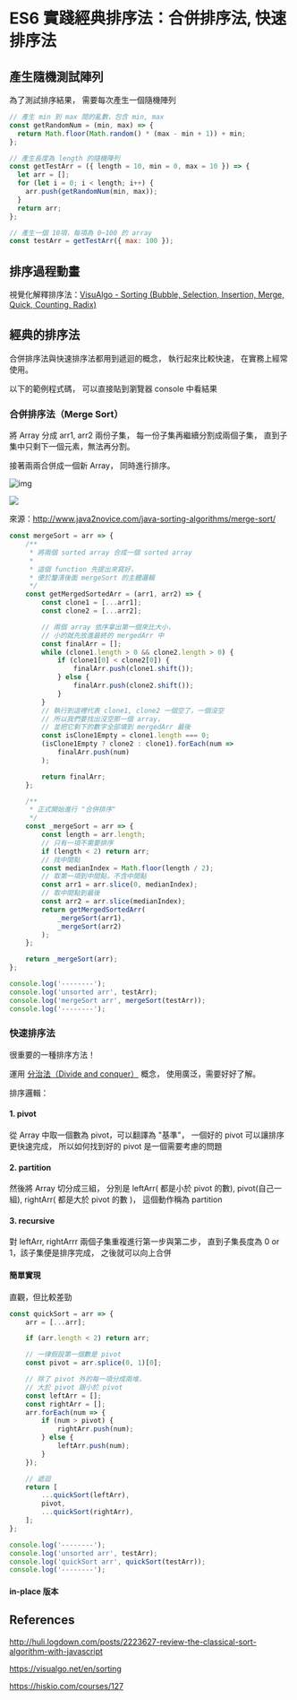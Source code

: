 # ES6 實踐經典排序法：合併排序法, 快速排序法

## 產生隨機測試陣列

為了測試排序結果，
需要每次產生一個隨機陣列

```javascript
// 產生 min 到 max 間的亂數，包含 min, max
const getRandomNum = (min, max) => {
  return Math.floor(Math.random() * (max - min + 1)) + min;
};

// 產生長度為 length 的隨機陣列
const getTestArr = ({ length = 10, min = 0, max = 10 }) => {
  let arr = [];
  for (let i = 0; i < length; i++) {
    arr.push(getRandomNum(min, max));
  }
  return arr;
};

// 產生一個 10項，每項為 0~100 的 array
const testArr = getTestArr({ max: 100 });
```

## 排序過程動畫

視覺化解釋排序法：[VisuAlgo - Sorting (Bubble, Selection, Insertion, Merge, Quick, Counting, Radix)](https://visualgo.net/en/sorting)

## 經典的排序法

合併排序法與快速排序法都用到遞迴的概念，
執行起來比較快速，
在實務上經常使用。

以下的範例程式碼，
可以直接貼到瀏覽器 console 中看結果

### 合併排序法（Merge Sort）

將 Array 分成 arr1, arr2 兩份子集，
每一份子集再繼續分割成兩個子集，
直到子集中只剩下一個元素，無法再分割。

接著兩兩合併成一個新 Array，
同時進行排序。

![img](/home/newtchen/Documents/MyProjects/git-notebook/source/img/merge.png)

![](/home/newtchen/Documents/MyWorks/git-notebook/ResourceForArticles/img/merge.png)

來源：http://www.java2novice.com/java-sorting-algorithms/merge-sort/

```javascript
const mergeSort = arr => {
    /**
     * 將兩個 sorted array 合成一個 sorted array
     *
     * 這個 function 先提出來寫好，
     * 便於釐清後面 mergeSort 的主體邏輯
     */
    const getMergedSortedArr = (arr1, arr2) => {
        const clone1 = [...arr1];
        const clone2 = [...arr2];

        // 兩個 array 依序拿出第一個來比大小，
        // 小的就先放進最終的 mergedArr 中
        const finalArr = [];
        while (clone1.length > 0 && clone2.length > 0) {
            if (clone1[0] < clone2[0]) {
                finalArr.push(clone1.shift());
            } else {
                finalArr.push(clone2.shift());
            }
        }
        // 執行到這裡代表 clone1, clone2 一個空了，一個沒空
        // 所以我們要找出沒空那一個 array，
        // 並把它剩下的數字全部填到 mergedArr 最後
        const isClone1Empty = clone1.length === 0;
        (isClone1Empty ? clone2 : clone1).forEach(num =>
            finalArr.push(num)
        );

        return finalArr;
    };

    /**
     * 正式開始進行 "合併排序"
     */
    const _mergeSort = arr => {
        const length = arr.length;
        // 只有一項不需要排序
        if (length < 2) return arr;
        // 找中間點
        const medianIndex = Math.floor(length / 2);
        // 取第一項到中間點，不含中間點
        const arr1 = arr.slice(0, medianIndex);
        // 取中間點到最後
        const arr2 = arr.slice(medianIndex);
        return getMergedSortedArr(
            _mergeSort(arr1),
            _mergeSort(arr2)
        );
    };

    return _mergeSort(arr);
};

console.log('--------');
console.log('unsorted arr', testArr);
console.log('mergeSort arr', mergeSort(testArr));
console.log('--------');
```

### 快速排序法

很重要的一種排序方法！

運用 [分治法（Divide and conquer）](https://godbasin.github.io/2017/07/16/quick-sort/) 概念，
使用廣泛，需要好好了解。

排序邏輯：

#### 1. pivot

從 Array 中取一個數為 pivot，可以翻譯為 "基準"，
一個好的 pivot 可以讓排序更快速完成，
所以如何找到好的 pivot 是一個需要考慮的問題

#### 2. partition

然後將 Array 切分成三組，
分別是 leftArr( 都是小於 pivot 的數), pivot(自己一組), rightArr( 都是大於 pivot 的數 )，
這個動作稱為 partition

#### 3. recursive

對 leftArr, rightArrr 兩個子集重複進行第一步與第二步，
直到子集長度為 0 or 1，該子集便是排序完成，
之後就可以向上合併

#### 簡單實現

直觀，但比較差勁

```javascript
const quickSort = arr => {
    arr = [...arr];

    if (arr.length < 2) return arr;

    // 一律假設第一個數是 pivot
    const pivot = arr.splice(0, 1)[0];

    // 除了 pivot 外的每一項分成兩堆，
    // 大於 pivot 跟小於 pivot
    const leftArr = [];
    const rightArr = [];
    arr.forEach(num => {
        if (num > pivot) {
            rightArr.push(num);
        } else {
            leftArr.push(num);
        }
    });

    // 遞迴
    return [
        ...quickSort(leftArr),
        pivot,
        ...quickSort(rightArr),
    ];
};

console.log('--------');
console.log('unsorted arr', testArr);
console.log('quickSort arr', quickSort(testArr));
console.log('--------');

```

#### in-place 版本



## References

http://huli.logdown.com/posts/2223627-review-the-classical-sort-algorithm-with-javascript

https://visualgo.net/en/sorting

https://hiskio.com/courses/127